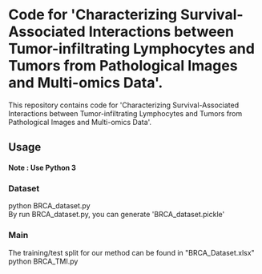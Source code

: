 # Code for  'Characterizing Survival-Associated Interactions between Tumor-infiltrating Lymphocytes and Tumors from Pathological Images and Multi-omics Data'.

This repository contains code for 'Characterizing Survival-Associated Interactions between Tumor-infiltrating Lymphocytes and Tumors from 
Pathological Images and Multi-omics Data'.
## Usage

#### Note : Use Python 3

### Dataset
python BRCA_dataset.py  
By run BRCA_dataset.py, you can generate 'BRCA_dataset.pickle'  
### Main
The training/test split for our method can be found in "BRCA_Dataset.xlsx"   
python BRCA_TMI.py
